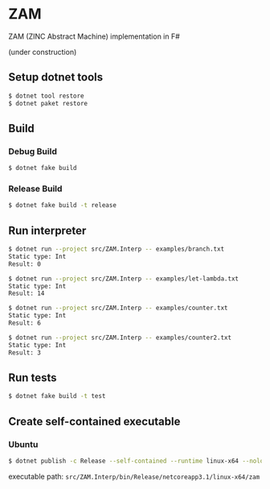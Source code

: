 # ZAM

ZAM (ZINC Abstract Machine) implementation in F#

(under construction)

## Setup dotnet tools

```bash
$ dotnet tool restore
$ dotnet paket restore
```

## Build

### Debug Build

```bash
$ dotnet fake build
```

### Release Build

```bash
$ dotnet fake build -t release
```

## Run interpreter

```bash
$ dotnet run --project src/ZAM.Interp -- examples/branch.txt
Static type: Int
Result: 0

$ dotnet run --project src/ZAM.Interp -- examples/let-lambda.txt
Static type: Int
Result: 14

$ dotnet run --project src/ZAM.Interp -- examples/counter.txt
Static type: Int
Result: 6

$ dotnet run --project src/ZAM.Interp -- examples/counter2.txt
Static type: Int
Result: 3
```

## Run tests

```bash
$ dotnet fake build -t test
```

## Create self-contained executable

### Ubuntu

```bash
$ dotnet publish -c Release --self-contained --runtime linux-x64 --nologo
```

executable path: `src/ZAM.Interp/bin/Release/netcoreapp3.1/linux-x64/zam`
